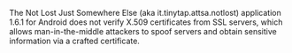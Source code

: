 The Not Lost Just Somewhere Else (aka it.tinytap.attsa.notlost) application 1.6.1 for Android does not verify X.509 certificates from SSL servers, which allows man-in-the-middle attackers to spoof servers and obtain sensitive information via a crafted certificate.